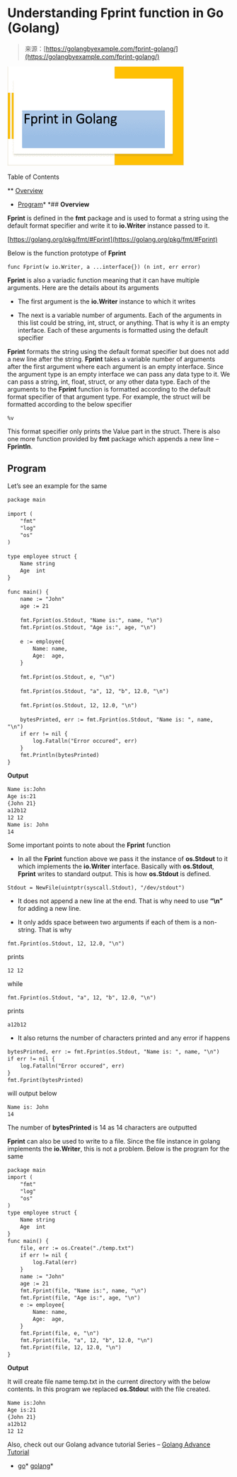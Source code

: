 <!--yml
category: 未分类
date: 2024-10-13 06:36:05
-->

# Understanding Fprint function in Go (Golang)

> 来源：[https://golangbyexample.com/fprint-golang/](https://golangbyexample.com/fprint-golang/)

![](img/73f3f2483c5496743de2017b97b4b213.png)

Table of Contents

 **   [Overview](#Overview "Overview")
*   [Program](#Program "Program")*  *## **Overview**

**Fprint** is defined in the **fmt** package and is used to format a string using the default format specifier and write it to **io.Writer** instance passed to it.

[https://golang.org/pkg/fmt/#Fprint](https://golang.org/pkg/fmt/#Fprint)

Below is the function prototype of **Fprint**

```
func Fprint(w io.Writer, a ...interface{}) (n int, err error)
```

**Fprint** is also a variadic function meaning that it can have multiple arguments. Here are the details about its arguments

*   The first argument is the **io.Writer** instance to which it writes

*   The next is a variable number of arguments. Each of the arguments in this list could be string, int, struct, or anything. That is why it is an empty interface. Each of these arguments is formatted using the default specifier

**Fprint** formats the string using the default format specifier but does not add a new line after the string. **Fprint** takes a variable number of arguments after the first argument where each argument is an empty interface. Since the argument type is an empty interface we can pass any data type to it. We can pass a string, int, float, struct, or any other data type. Each of the arguments to the **Fprint** function is formatted according to the default format specifier of that argument type. For example, the struct will be formatted according to the below specifier

```
%v
```

This format specifier only prints the Value part in the struct. There is also one more function provided by **fmt** package which appends a new line – **Fprintln**.

## **Program**

Let’s see an example for the same

```
package main

import (
	"fmt"
	"log"
	"os"
)

type employee struct {
	Name string
	Age  int
}

func main() {
	name := "John"
	age := 21

	fmt.Fprint(os.Stdout, "Name is:", name, "\n")
	fmt.Fprint(os.Stdout, "Age is:", age, "\n")

	e := employee{
		Name: name,
		Age:  age,
	}

	fmt.Fprint(os.Stdout, e, "\n")

	fmt.Fprint(os.Stdout, "a", 12, "b", 12.0, "\n")

	fmt.Fprint(os.Stdout, 12, 12.0, "\n")

	bytesPrinted, err := fmt.Fprint(os.Stdout, "Name is: ", name, "\n")
	if err != nil {
		log.Fatalln("Error occured", err)
	}
	fmt.Println(bytesPrinted)
}
```

**Output**

```
Name is:John
Age is:21
{John 21}
a12b12
12 12
Name is: John
14
```

Some important points to note about the **Fprint** function

*   In all the **Fprint** function above we pass it the instance of **os.Stdout** to it which implements the **io.Writer** interface. Basically with **os.Stdout**, **Fprint** writes to standard output. This is how **os.Stdout** is defined.

```
Stdout = NewFile(uintptr(syscall.Stdout), "/dev/stdout")
```

*   It does not append a new line at the end. That is why need to use **“\n”** for adding a new line.

*   It only adds space between two arguments if each of them is a non-string. That is why

```
fmt.Fprint(os.Stdout, 12, 12.0, "\n")
```

prints

```
12 12
```

while

```
fmt.Fprint(os.Stdout, "a", 12, "b", 12.0, "\n")
```

prints

```
a12b12
```

*   It also returns the number of characters printed and any error if happens

```
bytesPrinted, err := fmt.Fprint(os.Stdout, "Name is: ", name, "\n")
if err != nil {
    log.Fatalln("Error occured", err)
}
fmt.Fprint(bytesPrinted)
```

will output below

```
Name is: John
14
```

The number of **bytesPrinted** is 14 as 14 characters are outputted

**Fprint** can also be used to write to a file. Since the file instance in golang implements the **io.Writer**, this is not a problem. Below is the program for the same

```
package main
import (
    "fmt"
    "log"
    "os"
)
type employee struct {
    Name string
    Age  int
}
func main() {
    file, err := os.Create("./temp.txt")
    if err != nil {
        log.Fatal(err)
    }
    name := "John"
    age := 21
    fmt.Fprint(file, "Name is:", name, "\n")
    fmt.Fprint(file, "Age is:", age, "\n")
    e := employee{
        Name: name,
        Age:  age,
    }
    fmt.Fprint(file, e, "\n")
    fmt.Fprint(file, "a", 12, "b", 12.0, "\n")
    fmt.Fprint(file, 12, 12.0, "\n")
}
```

**Output**

It will create file name temp.txt in the current directory with the below contents. In this program we replaced **os.Stdou**t with the file created.

```
Name is:John
Age is:21
{John 21}
a12b12
12 12
```

Also, check out our Golang advance tutorial Series – [Golang Advance Tutorial](https://golangbyexample.com/golang-comprehensive-tutorial/)

*   [go](https://golangbyexample.com/tag/go/)*   [golang](https://golangbyexample.com/tag/golang/)*